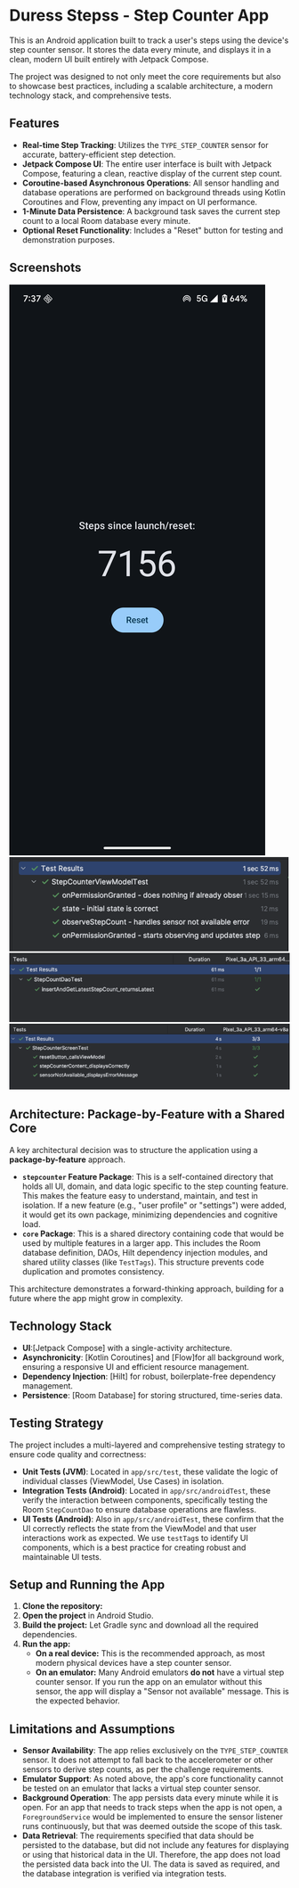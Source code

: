 # Duress Stepss - Step Counter App

This is an Android application built to track a user's steps using the device's step counter sensor. It stores the data every minute, and displays it in a clean, modern UI built entirely with Jetpack Compose.

The project was designed to not only meet the core requirements but also to showcase best practices, including a scalable architecture, a modern technology stack, and comprehensive tests.

## Features

-   **Real-time Step Tracking**: Utilizes the `TYPE_STEP_COUNTER` sensor for accurate, battery-efficient step detection.
-   **Jetpack Compose UI**: The entire user interface is built with Jetpack Compose, featuring a clean, reactive display of the current step count.
-   **Coroutine-based Asynchronous Operations**: All sensor handling and database operations are performed on background threads using Kotlin Coroutines and Flow, preventing any impact on UI performance.
-   **1-Minute Data Persistence**: A background task saves the current step count to a local Room database every minute.
-   **Optional Reset Functionality**: Includes a "Reset" button for testing and demonstration purposes.

## Screenshots

![Sample UI](/docs/images/stepscounted.png)
![Unit Test Results](/docs/images/unittests.png)
![Integration Test Results](/docs/images/integrationtest.png)
![UI Test Results](/docs/images/uitests.png)

## Architecture: Package-by-Feature with a Shared Core

A key architectural decision was to structure the application using a **package-by-feature** approach.

-   **`stepcounter` Feature Package**: This is a self-contained directory that holds all UI, domain, and data logic specific to the step counting feature. This makes the feature easy to understand, maintain, and test in isolation. If a new feature (e.g., "user profile" or "settings") were added, it would get its own package, minimizing dependencies and cognitive load.
-   **`core` Package**: This is a shared directory containing code that would be used by multiple features in a larger app. This includes the Room database definition, DAOs, Hilt dependency injection modules, and shared utility classes (like `TestTags`). This structure prevents code duplication and promotes consistency.

This architecture demonstrates a forward-thinking approach, building for a future where the app might grow in complexity.

## Technology Stack

-   **UI**:[Jetpack Compose] with a single-activity architecture.
-   **Asynchronicity**: [Kotlin Coroutines] and [Flow]for all background work, ensuring a responsive UI and efficient resource management.
-   **Dependency Injection**: [Hilt] for robust, boilerplate-free dependency management.
-   **Persistence**: [Room Database] for storing structured, time-series data.

## Testing Strategy

The project includes a multi-layered and comprehensive testing strategy to ensure code quality and correctness:

-   **Unit Tests (JVM)**: Located in `app/src/test`, these validate the logic of individual classes (ViewModel, Use Cases) in isolation.
-   **Integration Tests (Android)**: Located in `app/src/androidTest`, these verify the interaction between components, specifically testing the Room `StepCountDao` to ensure database operations are flawless.
-   **UI Tests (Android)**: Also in `app/src/androidTest`, these confirm that the UI correctly reflects the state from the ViewModel and that user interactions work as expected. We use `testTag`s to identify UI components, which is a best practice for creating robust and maintainable UI tests.

## Setup and Running the App

1.  **Clone the repository:**
2.  **Open the project** in Android Studio.
3.  **Build the project:** Let Gradle sync and download all the required dependencies.
4.  **Run the app:**
    -   **On a real device:** This is the recommended approach, as most modern physical devices have a step counter sensor.
    -   **On an emulator:** Many Android emulators **do not** have a virtual step counter sensor. If you run the app on an emulator without this sensor, the app will display a "Sensor not available" message. This is the expected behavior.

## Limitations and Assumptions

-   **Sensor Availability**: The app relies exclusively on the `TYPE_STEP_COUNTER` sensor. It does not attempt to fall back to the accelerometer or other sensors to derive step counts, as per the challenge requirements.
-   **Emulator Support**: As noted above, the app's core functionality cannot be tested on an emulator that lacks a virtual step counter sensor.
-   **Background Operation**: The app persists data every minute while it is open. For an app that needs to track steps when the app is not open, a `ForegroundService` would be implemented to ensure the sensor listener runs continuously, but that was deemed outside the scope of this task.
-   **Data Retrieval**: The requirements specified that data should be persisted to the database, but did not include any features for displaying or using that historical data in the UI. Therefore, the app does not load the persisted data back into the UI. The data is saved as required, and the database integration is verified via integration tests.


